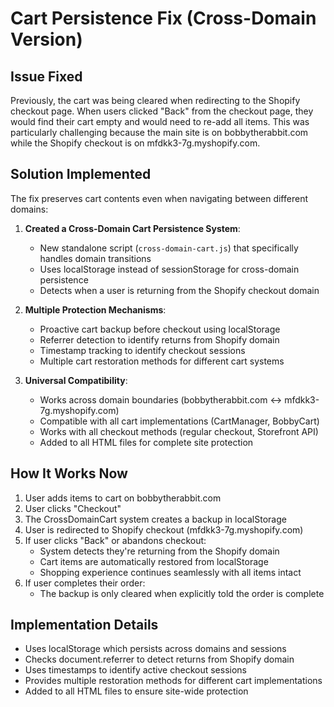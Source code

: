 # Cart Persistence Fix (Cross-Domain Version)

## Issue Fixed
Previously, the cart was being cleared when redirecting to the Shopify checkout page. When users clicked "Back" from the checkout page, they would find their cart empty and would need to re-add all items. This was particularly challenging because the main site is on bobbytherabbit.com while the Shopify checkout is on mfdkk3-7g.myshopify.com.

## Solution Implemented

The fix preserves cart contents even when navigating between different domains:

1. **Created a Cross-Domain Cart Persistence System**:
   - New standalone script (`cross-domain-cart.js`) that specifically handles domain transitions
   - Uses localStorage instead of sessionStorage for cross-domain persistence
   - Detects when a user is returning from the Shopify checkout domain

2. **Multiple Protection Mechanisms**:
   - Proactive cart backup before checkout using localStorage
   - Referrer detection to identify returns from Shopify domain
   - Timestamp tracking to identify checkout sessions
   - Multiple cart restoration methods for different cart systems

3. **Universal Compatibility**:
   - Works across domain boundaries (bobbytherabbit.com ↔ mfdkk3-7g.myshopify.com)
   - Compatible with all cart implementations (CartManager, BobbyCart)
   - Works with all checkout methods (regular checkout, Storefront API)
   - Added to all HTML files for complete site protection

## How It Works Now

1. User adds items to cart on bobbytherabbit.com
2. User clicks "Checkout"
3. The CrossDomainCart system creates a backup in localStorage
4. User is redirected to Shopify checkout (mfdkk3-7g.myshopify.com)
5. If user clicks "Back" or abandons checkout:
   - System detects they're returning from the Shopify domain
   - Cart items are automatically restored from localStorage
   - Shopping experience continues seamlessly with all items intact
6. If user completes their order:
   - The backup is only cleared when explicitly told the order is complete

## Implementation Details

- Uses localStorage which persists across domains and sessions
- Checks document.referrer to detect returns from Shopify domain
- Uses timestamps to identify active checkout sessions
- Provides multiple restoration methods for different cart implementations
- Added to all HTML files to ensure site-wide protection